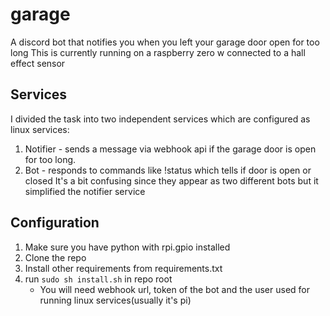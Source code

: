 # garage
A discord bot that notifies you when you left your garage door open for too long
This is currently running on a raspberry zero w connected to a hall effect sensor

## Services
I divided the task into two independent services which are configured as linux services:
1. Notifier - sends a message via webhook api if the garage door is open for too long.
2. Bot - responds to commands like !status which tells if door is open or closed
It's a bit confusing since they appear as two different bots but it simplified the notifier service
## Configuration
1. Make sure you have python with rpi.gpio installed
2. Clone the repo
3. Install other requirements from requirements.txt
4. run `sudo sh install.sh` in repo root
   - You will need webhook url, token of the bot and the user used for running linux services(usually it's pi)



